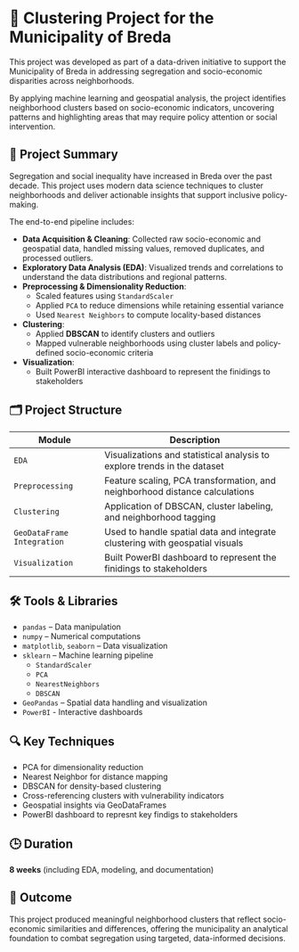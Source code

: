 # 📍 Clustering Project for the Municipality of Breda

This project was developed as part of a data-driven initiative to support the Municipality of Breda in addressing segregation and socio-economic disparities across neighborhoods.

By applying machine learning and geospatial analysis, the project identifies neighborhood clusters based on socio-economic indicators, uncovering patterns and highlighting areas that may require policy attention or social intervention.

## 🧠 Project Summary

Segregation and social inequality have increased in Breda over the past decade. This project uses modern data science techniques to cluster neighborhoods and deliver actionable insights that support inclusive policy-making.

The end-to-end pipeline includes:

- **Data Acquisition & Cleaning**: Collected raw socio-economic and geospatial data, handled missing values, removed duplicates, and processed outliers.
- **Exploratory Data Analysis (EDA)**: Visualized trends and correlations to understand the data distributions and regional patterns.
- **Preprocessing & Dimensionality Reduction**:
  - Scaled features using `StandardScaler`
  - Applied `PCA` to reduce dimensions while retaining essential variance
  - Used `Nearest Neighbors` to compute locality-based distances
- **Clustering**:
  - Applied **DBSCAN** to identify clusters and outliers
  - Mapped vulnerable neighborhoods using cluster labels and policy-defined socio-economic criteria
- **Visualization**:
    - Built PowerBI interactive dashboard to represent the finidings to stakeholders

## 🗂️ Project Structure

| Module                     | Description                                                                 |
|---------------------------|-----------------------------------------------------------------------------|
| `EDA`                     | Visualizations and statistical analysis to explore trends in the dataset   |
| `Preprocessing`           | Feature scaling, PCA transformation, and neighborhood distance calculations |
| `Clustering`              | Application of DBSCAN, cluster labeling, and neighborhood tagging            |
| `GeoDataFrame Integration`| Used to handle spatial data and integrate clustering with geospatial visuals|
| `Visualization`| Built PowerBI dashboard to represent the finidings to stakeholders|


## 🛠️ Tools & Libraries

- `pandas` – Data manipulation  
- `numpy` – Numerical computations  
- `matplotlib`, `seaborn` – Data visualization  
- `sklearn` – Machine learning pipeline  
  - `StandardScaler`
  - `PCA`
  - `NearestNeighbors`
  - `DBSCAN`
- `GeoPandas` – Spatial data handling and visualization
- `PowerBI` - Interactive dashboards

## 🔍 Key Techniques

- PCA for dimensionality reduction  
- Nearest Neighbor for distance mapping  
- DBSCAN for density-based clustering  
- Cross-referencing clusters with vulnerability indicators  
- Geospatial insights via GeoDataFrames
- PowerBI dashboard to represnt key findigs to stakeholders

## 🕒 Duration

**8 weeks** (including EDA, modeling, and documentation)

## 📌 Outcome

This project produced meaningful neighborhood clusters that reflect socio-economic similarities and differences, offering the municipality an analytical foundation to combat segregation using targeted, data-informed decisions.

